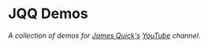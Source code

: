 # JQQ Demos

*A collection of demos for [James Quick's][twitter] [YouTube][youtube] channel.*

[youtube]: https://www.youtube.com/@JamesQQuick
[twitter]: https://twitter.com/jamesqquick
